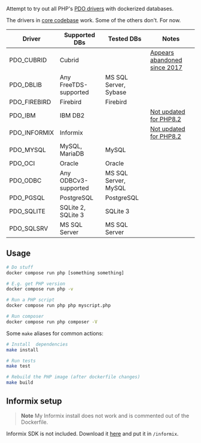 Attempt to try out all PHP's [PDO drivers](https://www.php.net/manual/en/pdo.drivers.php)
with dockerized databases.

The drivers in [core codebase](https://github.com/php/php-src/tree/master/ext)
work. Some of the others don't. For now.

| Driver       | Supported DBs         | Tested DBs    | Notes |
|--------------|-----------------------|---------------|-------|
| PDO_CUBRID   | Cubrid                |               | [Appears abandoned since 2017](https://pecl.php.net/package/pdo_cubrid) |
| PDO_DBLIB    | Any FreeTDS-supported | MS SQL Server, Sybase | |
| PDO_FIREBIRD | Firebird              | Firebird      | |
| PDO_IBM      | IBM DB2               |               | [Not updated for PHP8.2](https://pecl.php.net/package/pdo_ibm) |
| PDO_INFORMIX | Informix              |               | [Not updated for PHP8.2](https://pecl.php.net/package/pdo_informix) |
| PDO_MYSQL    | MySQL, MariaDB        | MySQL         | |
| PDO_OCI      | Oracle                | Oracle        | |
| PDO_ODBC     | Any ODBCv3-supported  | MS SQL Server, MySQL | |
| PDO_PGSQL    | PostgreSQL            | PostgreSQL    | |
| PDO_SQLITE   | SQLite 2, SQLite 3    | SQLite 3      | |
| PDO_SQLSRV   | MS SQL Server         | MS SQL Server | |

## Usage

```sh
# Do stuff
docker compose run php [something something]

# E.g. get PHP version
docker compose run php -v

# Run a PHP script
docker compose run php php myscript.php

# Run composer
docker compose run php composer -V
```

Some `make` aliases for common actions:

```sh
# Install  dependencies
make install

# Run tests
make test

# Rebuild the PHP image (after dockerfile changes)
make build
```

## Informix setup

> **Note**
> My Informix install does not work and is commented out of the Dockerfile.

Informix SDK is not included. Download it [here](https://www.ibm.com/resources/mrs/assets/DownloadList?source=ifxdl&lang=en_US)
and put it in `/informix`.
